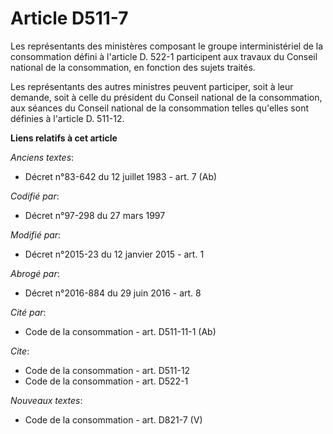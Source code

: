 # Article D511-7

Les représentants des ministères composant le groupe interministériel de la consommation défini à l'article D. 522-1
participent aux travaux du Conseil national de la consommation, en fonction des sujets traités. 

Les représentants des autres ministres peuvent participer, soit à leur demande, soit à celle du président du Conseil national
de la consommation, aux séances du Conseil national de la consommation telles qu'elles sont définies à l'article D. 511-12.

**Liens relatifs à cet article**

_Anciens textes_:

  - Décret n°83-642 du 12 juillet 1983 - art. 7 (Ab)

_Codifié par_:

  - Décret n°97-298 du 27 mars 1997

_Modifié par_:

  - Décret n°2015-23 du 12 janvier 2015 - art. 1

_Abrogé par_:

  - Décret n°2016-884 du 29 juin 2016 - art. 8

_Cité par_:

  - Code de la consommation - art. D511-11-1 (Ab)

_Cite_:

  - Code de la consommation - art. D511-12
  - Code de la consommation - art. D522-1

_Nouveaux textes_:

  - Code de la consommation - art. D821-7 (V)
